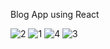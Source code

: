Blog App using React


![2](https://github.com/imarpitsingh/Blog-App/assets/69472042/c9a37b78-c76d-4a84-a29c-396c4580f239)
![1](https://github.com/imarpitsingh/Blog-App/assets/69472042/479968cb-d265-4202-b7c5-082ead70b2b6)
![4](https://github.com/imarpitsingh/Blog-App/assets/69472042/d89002d0-26ec-437a-9192-2e7d623072b6)
![3](https://github.com/imarpitsingh/Blog-App/assets/69472042/ab8f52ab-61b8-4130-b55f-4a47c63539f7)
